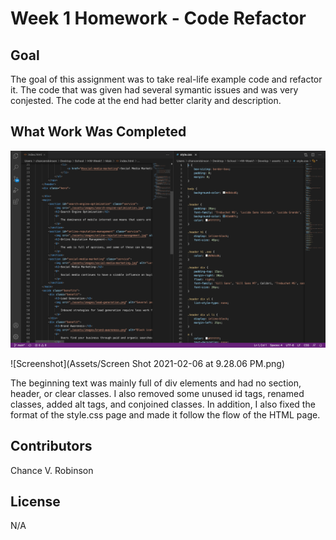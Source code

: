 # Week 1 Homework - Code Refactor

## Goal

The goal of this assignment was to take real-life example code and refactor it. The code that was given had several symantic issues and was very conjested. The code at the end had better clarity and description.

## What Work Was Completed
![alt text](https://github.com/chancevaughn/HW-Week1/blob/main/Assets/Screen%20Shot%202021-02-05%20at%208.49.56%20PM.png)

![Screenshot](Assets/Screen Shot 2021-02-06 at 9.28.06 PM.png)

The beginning text was mainly full of div elements and had no section, header, or clear classes. I also removed some unused id tags, renamed classes, added alt tags, and conjoined classes. In addition, I also fixed the format of the style.css page and made it follow the flow of the HTML page.

## Contributors

Chance V. Robinson

## License

N/A